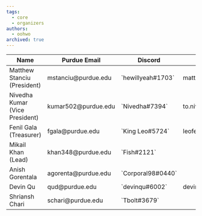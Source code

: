 ```yaml
---
tags:
  - core
  - organizers
authors:
  - oohwo
archived: true
---
```

<table>
  <thead>
    <tr>
        <th>Name</th>
        <th>Purdue Email</th>
        <th>Discord</th>
        <th>Gmail</th>
    </tr>
  </thead>
  <tbody>
    <tr>
        <td>Matthew Stanciu (President)</td>
        <td>mstanciu@purdue.edu</td>
        <td>`hewillyeah#1703`</td>
        <td>mattbstanciu@gmail.com</td>
    </tr>
    <tr>
        <td>Nivedha Kumar (Vice President)</td>
        <td>kumar502@purdue.edu</td>
        <td>`Nivedha#7394`</td>
        <td>to.nivedha75@gmail.com</td>
    </tr>
    <tr>
        <td>Fenil Gala (Treasurer)</td>
        <td>fgala@purdue.edu</td>
        <td>`King Leo#5724`</td>
        <td>leofenil1234@gmail.com</td>
    </tr>
    <tr>
        <td>Mikail Khan (Lead)</td>
        <td>khan348@purdue.edu</td>
        <td>`Fish#2121`</td>
        <td></td>
    </tr>
    <tr>
        <td>Anish Gorentala</td>
        <td>agorenta@purdue.edu</td>
        <td>`Corporal98#0440`</td>
        <td></td>
    </tr>
    <tr>
        <td>Devin Qu</td>
        <td>qud@purdue.edu</td>
        <td>`devinqu#6002`</td>
        <td>devinqu2002@gmail.com</td>
    </tr>
    <tr>
        <td>Shriansh Chari</td>
        <td>schari@purdue.edu</td>
        <td>`Tbolt#3679`</td>
        <td></td>
    </tr>
  </tbody>
</table>